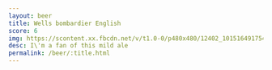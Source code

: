 ```yaml
---
layout: beer
title: Wells bombardier English
score: 6
img: https://scontent.xx.fbcdn.net/v/t1.0-0/p480x480/12402_10151649175493745_949451993_n.jpg?oh=8390cca8d59d55c95c81965c27e3e51e&oe=588E219F
desc: I\'m a fan of this mild ale
permalink: /beer/:title.html
---
```

